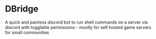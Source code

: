 # DBridge
A quick and painless discord bot to run shell commands on a server via discord with togglable permissions - mostly for self hosted game servers for small communities
